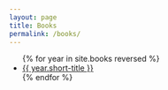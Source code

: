 ```yaml
---
layout: page
title: Books
permalink: /books/
---
```

<div class="year-list">
    <ul>
    {% for year in site.books reversed %}
        <li><a href="{{ year.url }}">{{ year.short-title }}</a></li>
    {% endfor %}
    </ul>
</div>

